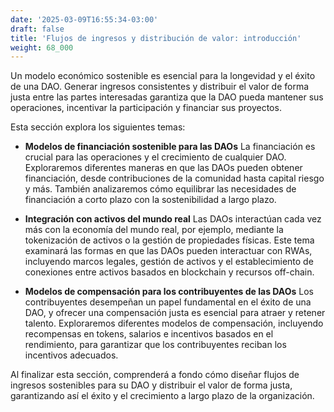 ```yaml
---
date: '2025-03-09T16:55:34-03:00'
draft: false
title: 'Flujos de ingresos y distribución de valor: introducción'
weight: 68_000
---
```


Un modelo económico sostenible es esencial para la longevidad y el éxito de una DAO. Generar ingresos consistentes y distribuir el valor de forma justa entre las partes interesadas garantiza que la DAO pueda mantener sus operaciones, incentivar la participación y financiar sus proyectos.

Esta sección explora los siguientes temas:

- **Modelos de financiación sostenible para las DAOs**
    La financiación es crucial para las operaciones y el crecimiento de cualquier DAO. Exploraremos diferentes maneras en que las DAOs pueden obtener financiación, desde contribuciones de la comunidad hasta capital riesgo y más. También analizaremos cómo equilibrar las necesidades de financiación a corto plazo con la sostenibilidad a largo plazo.

- **Integración con activos del mundo real**
    Las DAOs interactúan cada vez más con la economía del mundo real, por ejemplo, mediante la tokenización de activos o la gestión de propiedades físicas. Este tema examinará las formas en que las DAOs pueden interactuar con RWAs, incluyendo marcos legales, gestión de activos y el establecimiento de conexiones entre activos basados ​​en blockchain y recursos off-chain.

- **Modelos de compensación para los contribuyentes de las DAOs**
    Los contribuyentes desempeñan un papel fundamental en el éxito de una DAO, y ofrecer una compensación justa es esencial para atraer y retener talento. Exploraremos diferentes modelos de compensación, incluyendo recompensas en tokens, salarios e incentivos basados ​​en el rendimiento, para garantizar que los contribuyentes reciban los incentivos adecuados.

Al finalizar esta sección, comprenderá a fondo cómo diseñar flujos de ingresos sostenibles para su DAO y distribuir el valor de forma justa, garantizando así el éxito y el crecimiento a largo plazo de la organización.
